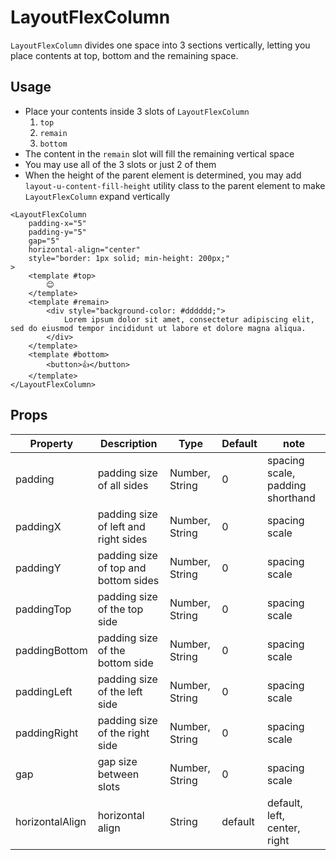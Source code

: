 # LayoutFlexColumn

`LayoutFlexColumn` divides one space into 3 sections vertically, letting you place contents at top, bottom and the remaining space.

<Doc-LayoutFlexColumnDoc />

## Usage

- Place your contents inside 3 slots of `LayoutFlexColumn`
  1. `top`
  1. `remain`
  1. `bottom`
- The content in the `remain` slot will fill the remaining vertical space
- You may use all of the 3 slots or just 2 of them
- When the height of the parent element is determined, you may add `layout-u-content-fill-height` utility class to the parent element to make `LayoutFlexColumn` expand vertically

```vue live
<LayoutFlexColumn
	padding-x="5"
	padding-y="5"
	gap="5"
	horizontal-align="center"
	style="border: 1px solid; min-height: 200px;"
>
	<template #top>
		😊
	</template>
	<template #remain>
		<div style="background-color: #dddddd;">
			Lorem ipsum dolor sit amet, consectetur adipiscing elit, sed do eiusmod tempor incididunt ut labore et dolore magna aliqua.
		</div>
	</template>
	<template #bottom>
		<button>👍</button>
	</template>
</LayoutFlexColumn>
```

## Props
| Property | Description | Type | Default | note |
| --- | --- | --- | --- | --- |
| padding | padding size of all sides | Number, String | 0 | spacing scale, padding shorthand |
| paddingX | padding size of left and right sides | Number, String | 0 | spacing scale |
| paddingY | padding size of top and bottom sides | Number, String | 0 | spacing scale |
| paddingTop | padding size of the top side | Number, String | 0 | spacing scale |
| paddingBottom | padding size of the bottom side | Number, String | 0 | spacing scale |
| paddingLeft | padding size of the left side | Number, String | 0 | spacing scale |
| paddingRight | padding size of the right side | Number, String | 0 | spacing scale |
| gap | gap size between slots | Number, String | 0 | spacing scale |
| horizontalAlign | horizontal align | String | default | default, left, center, right |
